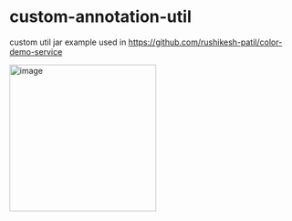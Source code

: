 # custom-annotation-util
custom util jar example used in https://github.com/rushikesh-patil/color-demo-service

<img width="257" alt="image" src="https://user-images.githubusercontent.com/39215946/209475455-bbb76a47-1e06-4413-b7fa-17706c8c8589.png">


